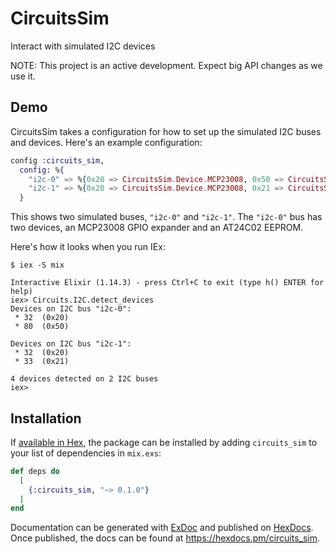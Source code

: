 # CircuitsSim

Interact with simulated I2C devices

NOTE: This project is an active development. Expect big API changes as we use it.

## Demo

CircuitsSim takes a configuration for how to set up the simulated I2C buses and
devices. Here's an example configuration:

```elixir
config :circuits_sim,
  config: %{
    "i2c-0" => %{0x20 => CircuitsSim.Device.MCP23008, 0x50 => CircuitsSim.Device.AT24C02},
    "i2c-1" => %{0x20 => CircuitsSim.Device.MCP23008, 0x21 => CircuitsSim.Device.MCP23008}
  }
```

This shows two simulated buses, `"i2c-0"` and `"i2c-1"`. The `"i2c-0"` bus has
two devices, an MCP23008 GPIO expander and an AT24C02 EEPROM.

Here's how it looks when you run IEx:

```shell
$ iex -S mix

Interactive Elixir (1.14.3) - press Ctrl+C to exit (type h() ENTER for help)
iex> Circuits.I2C.detect_devices
Devices on I2C bus "i2c-0":
 * 32  (0x20)
 * 80  (0x50)

Devices on I2C bus "i2c-1":
 * 32  (0x20)
 * 33  (0x21)

4 devices detected on 2 I2C buses
iex>
```

## Installation

If [available in Hex](https://hex.pm/docs/publish), the package can be installed
by adding `circuits_sim` to your list of dependencies in `mix.exs`:

```elixir
def deps do
  [
    {:circuits_sim, "~> 0.1.0"}
  ]
end
```

Documentation can be generated with [ExDoc](https://github.com/elixir-lang/ex_doc)
and published on [HexDocs](https://hexdocs.pm). Once published, the docs can
be found at <https://hexdocs.pm/circuits_sim>.
